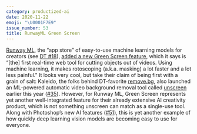 ```yaml
---
category: productized-ai
date: 2020-11-22
emoji: "\U0001F7E9"
issue_number: 53
title: RunwayML Green Screen
---
```


[Runway ML](https://runwayml.com?utm_campaign=Dynamically%20Typed&utm_medium=email&utm_source=Revue%20newsletter), the “app store” of easy-to-use machine learning models for creators (see [DT #18](https://dynamicallytyped.com/issues/18-runway-ml-s-app-store-for-ai-google-s-new-youtube-dataset-and-a-trippy-gan-journey-188184?utm_campaign=Dynamically%20Typed&utm_medium=email&utm_source=Revue%20newsletter)), [added a new Green Screen feature](https://twitter.com/runwayml/status/1328692635037523968?s=12&utm_campaign=Dynamically%20Typed&utm_medium=email&utm_source=Revue%20newsletter), which it says is “[the] first real-time web tool for cutting objects out of videos.
Using machine learning, it makes rotoscoping (a.k.a.
masking) a lot faster and a lot less painful.” It looks very cool, but take their claim of being first with a grain of salt: Kaleido, the folks behind DT-favorite [remove.bg](https://www.remove.bg?utm_campaign=Dynamically%20Typed&utm_medium=email&utm_source=Revue%20newsletter), also launched an ML-powered automatic video background removal tool called [unscreen](https://www.unscreen.com?utm_campaign=Dynamically%20Typed&utm_medium=email&utm_source=Revue%20newsletter) earlier this year ([#35](https://dynamicallytyped.com/issues/35-completely-automatic-video-background-removal-with-unscreen-and-circuits-for-understanding-neural-networks-230458?utm_campaign=Dynamically%20Typed&utm_medium=email&utm_source=Revue%20newsletter)).
However, for Runway ML, Green Screen represents yet another well-integrated feature for their already extensive AI creativity product, which is not something unscreen can match as a single-use tool.
Along with Photoshop’s new AI features ([#51](https://dynamicallytyped.com/issues/51-photoshop-s-new-ai-features-descript-for-video-and-ar-copy-paste-with-clipdrop-284856?utm_campaign=Dynamically%20Typed&utm_medium=email&utm_source=Revue%20newsletter)), this is yet another example of how quickly deep learning vision models are becoming easy to use for everyone.